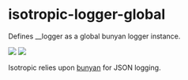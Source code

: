 # isotropic-logger-global
Defines __logger as a global bunyan logger instance.

![](https://img.shields.io/badge/tests-passing-brightgreen.svg)
![](https://img.shields.io/badge/license-BSD--3-blue.svg)

Isotropic relies upon [bunyan](https://github.com/trentm/node-bunyan) for JSON logging.
